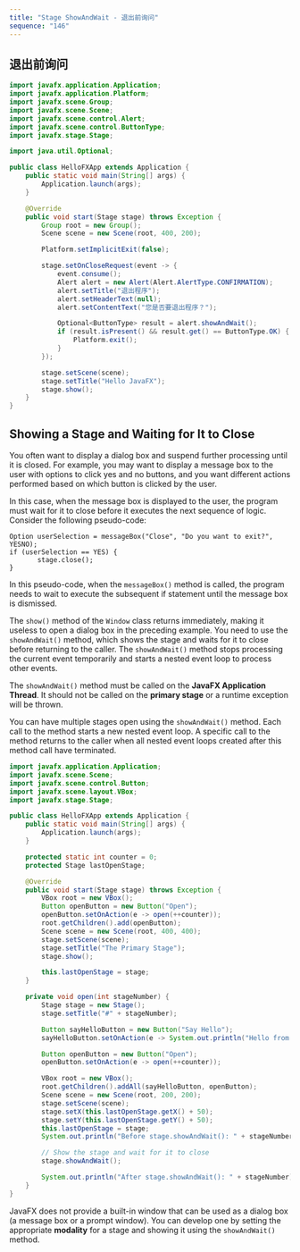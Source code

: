 ```yaml
---
title: "Stage ShowAndWait - 退出前询问"
sequence: "146"
---
```


## 退出前询问

```java
import javafx.application.Application;
import javafx.application.Platform;
import javafx.scene.Group;
import javafx.scene.Scene;
import javafx.scene.control.Alert;
import javafx.scene.control.ButtonType;
import javafx.stage.Stage;

import java.util.Optional;

public class HelloFXApp extends Application {
    public static void main(String[] args) {
        Application.launch(args);
    }

    @Override
    public void start(Stage stage) throws Exception {
        Group root = new Group();
        Scene scene = new Scene(root, 400, 200);

        Platform.setImplicitExit(false);

        stage.setOnCloseRequest(event -> {
            event.consume();
            Alert alert = new Alert(Alert.AlertType.CONFIRMATION);
            alert.setTitle("退出程序");
            alert.setHeaderText(null);
            alert.setContentText("您是否要退出程序？");

            Optional<ButtonType> result = alert.showAndWait();
            if (result.isPresent() && result.get() == ButtonType.OK) {
                Platform.exit();
            }
        });

        stage.setScene(scene);
        stage.setTitle("Hello JavaFX");
        stage.show();
    }
}
```

## Showing a Stage and Waiting for It to Close

You often want to display a dialog box and suspend further processing until it is closed.
For example, you may want to display a message box to the user with options to click yes and no buttons,
and you want different actions performed based on which button is clicked by the user.

In this case, when the message box is displayed to the user,
the program must wait for it to close before it executes the next sequence of logic.
Consider the following pseudo-code:

```text
Option userSelection = messageBox("Close", "Do you want to exit?", YESNO);
if (userSelection == YES) {
       stage.close();
}
```

In this pseudo-code, when the `messageBox()` method is called,
the program needs to wait to execute the subsequent if statement until the message box is dismissed.

The `show()` method of the `Window` class returns immediately,
making it useless to open a dialog box in the preceding example.
You need to use the `showAndWait()` method,
which shows the stage and waits for it to close before returning to the caller.
The `showAndWait()` method stops processing the current event temporarily and
starts a nested event loop to process other events.

The `showAndWait()` method must be called on the **JavaFX Application Thread**.
It should not be called on the **primary stage** or a runtime exception will be thrown.

You can have multiple stages open using the `showAndWait()` method.
Each call to the method starts a new nested event loop.
A specific call to the method returns to the caller
when all nested event loops created after this method call have terminated.

```java
import javafx.application.Application;
import javafx.scene.Scene;
import javafx.scene.control.Button;
import javafx.scene.layout.VBox;
import javafx.stage.Stage;

public class HelloFXApp extends Application {
    public static void main(String[] args) {
        Application.launch(args);
    }

    protected static int counter = 0;
    protected Stage lastOpenStage;

    @Override
    public void start(Stage stage) throws Exception {
        VBox root = new VBox();
        Button openButton = new Button("Open");
        openButton.setOnAction(e -> open(++counter));
        root.getChildren().add(openButton);
        Scene scene = new Scene(root, 400, 400);
        stage.setScene(scene);
        stage.setTitle("The Primary Stage");
        stage.show();

        this.lastOpenStage = stage;
    }

    private void open(int stageNumber) {
        Stage stage = new Stage();
        stage.setTitle("#" + stageNumber);

        Button sayHelloButton = new Button("Say Hello");
        sayHelloButton.setOnAction(e -> System.out.println("Hello from #" + stageNumber));

        Button openButton = new Button("Open");
        openButton.setOnAction(e -> open(++counter));

        VBox root = new VBox();
        root.getChildren().addAll(sayHelloButton, openButton);
        Scene scene = new Scene(root, 200, 200);
        stage.setScene(scene);
        stage.setX(this.lastOpenStage.getX() + 50);
        stage.setY(this.lastOpenStage.getY() + 50);
        this.lastOpenStage = stage;
        System.out.println("Before stage.showAndWait(): " + stageNumber);

        // Show the stage and wait for it to close
        stage.showAndWait();

        System.out.println("After stage.showAndWait(): " + stageNumber);
    }
}
```

JavaFX does not provide a built-in window that can be used as a dialog box
(a message box or a prompt window).
You can develop one by setting the appropriate **modality** for a stage and
showing it using the `showAndWait()` method.
